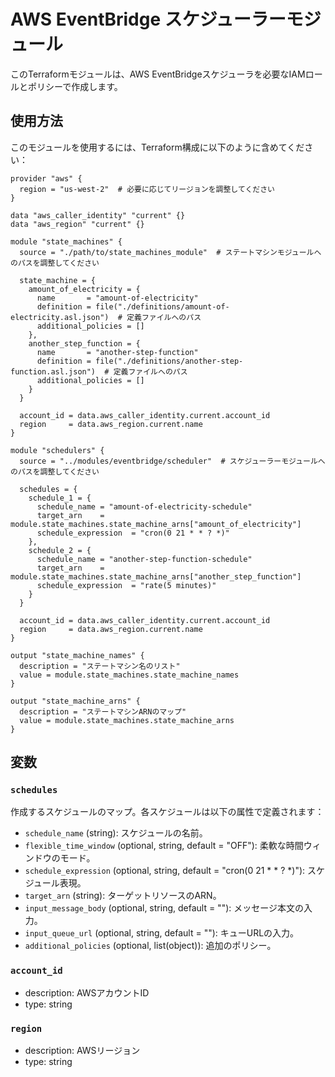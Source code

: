 
# AWS EventBridge スケジューラーモジュール

このTerraformモジュールは、AWS EventBridgeスケジューラを必要なIAMロールとポリシーで作成します。

## 使用方法

このモジュールを使用するには、Terraform構成に以下のように含めてください：

```hcl
provider "aws" {
  region = "us-west-2"  # 必要に応じてリージョンを調整してください
}

data "aws_caller_identity" "current" {}
data "aws_region" "current" {}

module "state_machines" {
  source = "./path/to/state_machines_module"  # ステートマシンモジュールへのパスを調整してください

  state_machine = {
    amount_of_electricity = {
      name       = "amount-of-electricity"
      definition = file("./definitions/amount-of-electricity.asl.json")  # 定義ファイルへのパス
      additional_policies = []
    },
    another_step_function = {
      name       = "another-step-function"
      definition = file("./definitions/another-step-function.asl.json")  # 定義ファイルへのパス
      additional_policies = []
    }
  }

  account_id = data.aws_caller_identity.current.account_id
  region     = data.aws_region.current.name
}

module "schedulers" {
  source = "../modules/eventbridge/scheduler"  # スケジューラーモジュールへのパスを調整してください

  schedules = {
    schedule_1 = {
      schedule_name = "amount-of-electricity-schedule"
      target_arn    = module.state_machines.state_machine_arns["amount_of_electricity"]
      schedule_expression  = "cron(0 21 * * ? *)"
    },
    schedule_2 = {
      schedule_name = "another-step-function-schedule"
      target_arn    = module.state_machines.state_machine_arns["another_step_function"]
      schedule_expression  = "rate(5 minutes)"
    }
  }

  account_id = data.aws_caller_identity.current.account_id
  region     = data.aws_region.current.name
}

output "state_machine_names" {
  description = "ステートマシン名のリスト"
  value = module.state_machines.state_machine_names
}

output "state_machine_arns" {
  description = "ステートマシンARNのマップ"
  value = module.state_machines.state_machine_arns
}
```

## 変数

### `schedules`

作成するスケジュールのマップ。各スケジュールは以下の属性で定義されます：

- `schedule_name` (string): スケジュールの名前。
- `flexible_time_window` (optional, string, default = "OFF"): 柔軟な時間ウィンドウのモード。
- `schedule_expression` (optional, string, default = "cron(0 21 * * ? *)"): スケジュール表現。
- `target_arn` (string): ターゲットリソースのARN。
- `input_message_body` (optional, string, default = ""): メッセージ本文の入力。
- `input_queue_url` (optional, string, default = ""): キューURLの入力。
- `additional_policies` (optional, list(object)): 追加のポリシー。

### `account_id`

- description: AWSアカウントID
- type: string

### `region`

- description: AWSリージョン
- type: string
